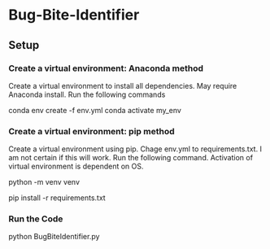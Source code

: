 # Bug-Bite-Identifier

## Setup

### Create a virtual environment: Anaconda method
Create a virtual environment to install all dependencies. May require Anaconda install. Run the following commands

conda env create -f env.yml
conda activate my_env

### Create a virtual environment: pip method
Create a virtual environment using pip. Chage env.yml to requirements.txt. I am not certain if this will work. Run the following command. Activation of virtual environment is dependent on OS.

python -m venv venv

pip install -r requirements.txt

### Run the Code
python BugBiteIdentifier.py